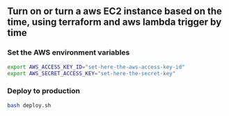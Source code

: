 ## Turn on or turn a aws EC2 instance based on the time, using terraform and aws lambda trigger by time


### Set the AWS environment variables
```bash
export AWS_ACCESS_KEY_ID="set-here-the-aws-access-key-id"
export AWS_SECRET_ACCESS_KEY="set-here-the-secret-key" 
```

### Deploy to production
```bash
bash deploy.sh
```